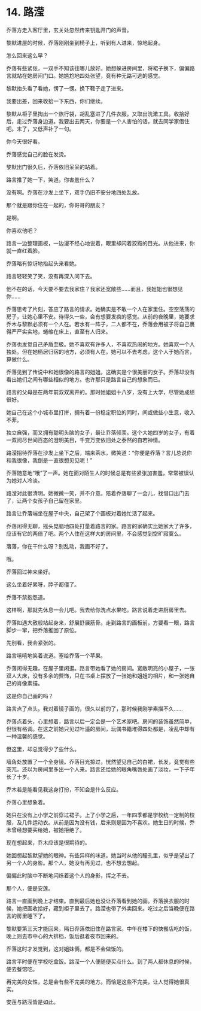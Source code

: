 # 14. 路滢

乔落方走入客厅里，玄关处忽然传来钥匙开门的声音。

黎默进屋的时候，乔落刚刚坐到椅子上，听到有人进来，惊地起身。

怎么回来这么早？

乔落有些紧张，一双手不知该往哪儿放好。她想躲进房间里，将裙子换下，偏偏路言就站在她房间门口。她尴尬地四处张望，竟有种无路可逃的感觉。

黎默抬头看了看她，愣了一愣。换下鞋子走了进来。

我要出差，回来收拾一下东西，你们继续。

黎默从柜子里掏出一个旅行袋，胡乱塞进了几件衣服，又取出洗漱工具。收拾好后，走过乔落身边道。我要出去两天，你要是一个人害怕的话，就去同学家借住吧。末了，又低声补了一句。

你今天很好看。

乔落感觉自己的脸在发烫。

黎默出门很久后，乔落依旧呆呆的站着。

路言推了她一下，笑道。你害羞什么？

没有啊。乔落在沙发上坐下，双手仍旧不安分地四处乱放。

那个就是跟你住在一起的，你哥哥的朋友？

是啊。

你喜欢他吧？

路言一边整理画板，一边漫不经心地说着，眼里却闪着狡黠的目光。从他进来，你就一直红着脸。

乔落略有惊讶地抬起头来看她。

路言轻轻笑了笑，没有再深入问下去。

他不在的话，今天要不要去我家住？我家还宽敞些……而且，我姐姐也很想见你……

乔落思考了片刻，答应了路言的请求。她确实是不敢一个人在家里住。空空荡荡的房子，让她心里不安。待得久一些，会有想要发疯的感觉。从前的夜晚里，她要求乔木与黎默必须有一个人在。若水有一阵子，二人都不在，乔落会用被子将自己裹得严严实实地，蜷缩在床上，直至有人归来。

乔落也发觉自己矛盾至极。她不喜欢有许多人，不喜欢热闹的地方。她喜欢一个人独处。但在她栖居归宿的地方，必须有人在。她可以不去考虑，这个人于她而言，算做什么。

乔落见到了传说中和她很像的路言的姐姐。这确实是个很美丽的女子。乔落却没有看出她们之间有哪些相似的地方。也许那只是路言自己的想象而已。

路言的父母是在两年前双双离开的。那时她姐姐十八岁，没有上大学，尽管她成绩很好。

她自己在这个小城市里打拼，拥有着一份稳定职位的同时，间或做些小生意，收入不菲。

独立自强，而又拥有聪明头脑的女子，最让乔落倾羡。这个大她四岁的女子，有着一双阅尽世间百态的澄明美目，千变万变依旧处之泰然的自若神情。

路滢招待乔落在沙发上坐下之后，端来茶水，微笑道：“你便是乔落？言儿总说你和我很像，我倒是一直很想见见呢！”

乔落随意地“哦”了一声。她在面对陌生人的时候总是有些紧张加害羞，常常被误认为她对人冷淡。

路滢对此很清明。她微微一笑，并不介意。陪着乔落聊了一会儿，找借口出门去了，让两个女孩子自己留在家里。

路言让乔落端坐在屋子中央，自己架了个画板对着她忙活了起来。

乔落闲得无聊，摇头晃脑地四处打量着路言的家。路言的家确实比她家大了许多，应该有它的两倍了吧。两个人住在这样大的房间里，不会感觉到空旷寂寞么。

落落，你在干什么呀？别乱动，我画不好了。

哦。

乔落回过神来坐好。

这么坐着好累呀，脖子都僵了。

乔落不禁抱怨道。

这样啊，那就先休息一会儿吧。我去给你洗点水果吃。路言说着走进厨房里去。

乔落如遇大赦般站起身来，舒展舒展筋骨。走到路言的画板前，方要看一眼，路言脚步一窜，把乔落推回了原位。

先别看，我会紧张的。

路言嘻嘻地笑着说道。塞给乔落一个苹果。

乔落闲得无趣，在屋子里闲逛。路言带她看了她的房间。宽敞明亮的小屋子，一张双人大床，没有多余的赘饰，只在书桌上摆放了一张她和姐姐的相片，和一张她自己的肖像素描。

这是你自己画的吗？

路言点了点头。我对着镜子画的，很久以前的了，那时候我刚学素描不久……

乔落点着头，心里想着，路言以后一定会是一个艺术家吧。房间的装饰虽然简单，但很有格调。在这之前她只见过叶遥的房间，玩偶书籍堆得四处都是，凌乱中却有一种温馨的感觉。

但这里，却总觉得少了些什么。

墙角处放置了一个全身镜。乔落目光掠过，恍然望见自己的白裙，长发，竟觉有些突兀。还以为房间里多出一个人来。路言还给她的眼角嘴唇处画了淡妆，一下子年长了十岁。

乔木若是能看见我这身打扮，不知会是什么反应。

乔落心里想象着。

她只在没有上小学之前穿过裙子。上了小学之后，一年四季都是学校统一定制的校服，及几件运动衣。从前是因为没有钱，后来则是因为不喜欢。她生日的时候，乔木曾经想要买给她，被她拒绝了。

现在想起来，乔木应该是很期待的。

她回想起黎默望她的眼神。有些异样的味道。她当时从他的瞳孔里，似乎是望出了另一个人的身影。那个人，她没有再见过，也不想去想起。

偏偏此时脑中不断地闪烁着这个人的身影，挥之不去。

那个人，便是安莲。

路言一直画到晚上才结束。直到最后她也没让乔落看到她的画。乔落换衣服的时候，她把画收拾好，藏到柜子里去了。路滢也带了外卖回来。吃过之后当晚便在路言的房里睡下了。

黎默要第三天才能回来，隔日乔落依旧住在路言家。中午在楼下的快餐店吃的饭，晚上则去市中心的大排档，饭后逛着夜市回来的。

乔落这时才发觉到，这对姐妹俩，都是不会做饭的。

路言平时便在学校吃盒饭。路滢一个人便随便买点什么。到了两人都休息的时候，便去餐馆吃。

再完美的女性，总是会有些不完美的地方。而恰是这些不完美，让人觉得她很真实。

安莲与路滢皆是如此。
